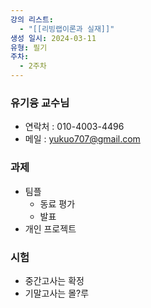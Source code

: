 ```yaml
---
강의 리스트:
  - "[[리빙랩이론과 실재]]"
생성 일시: 2024-03-11
유형: 필기
주차:
  - 2주차
---
```

### 유기융 교수님

- 연락처 : 010-4003-4496
- 메일 : yukuo707@gmail.com

  

### 과제

- 팀플
    - 동료 평가
    - 발표
- 개인 프로젝트

  

### 시험

- 중간고사는 확정
- 기말고사는 몰?루